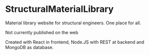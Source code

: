 # StructuralMaterialLibrary
Material library website for structural engineers. One place for all.

Not currently published on the web

Created with React in frontend, Node.JS with REST at backend and MongoDB as database.
